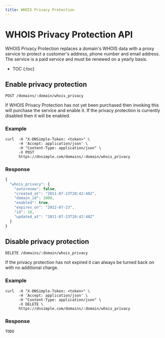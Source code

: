 ```yaml
---
title: WHOIS Privacy Protection
---
```


# WHOIS Privacy Protection API

WHOIS Privacy Protection replaces a domain's WHOIS data with a proxy service to protect a customer's address, phone number and email address. The service is a paid service and must be renewed on a yearly basis.

* TOC
{:toc}


## Enable privacy protection

    POST /domains/:domain/whois_privacy

If WHOIS Privacy Protection has not yet been purchased then invoking this will purchase the service and enable it.
If the privacy protection is currently disabled then it will be enabled.

### Example

    curl  -H "X-DNSimple-Token: <token>" \
          -H 'Accept: application/json' \
          -H "Content-Type: application/json" \
          -X POST
          https://dnsimple.com/domains/:domain/whois_privacy

### Response

~~~ js
{
  "whois_privacy": {
    "autorenew": false,
    "created_at": "2011-07-23T20:42:48Z",
    "domain_id": 1000,
    "enabled": true,
    "expires_on": "2012-07-23",
    "id": 18,
    "updated_at": "2011-07-23T20:42:48Z"
  }
}
~~~


## Disable privacy protection

    DELETE /domains/:domain/whois_privacy

If the privacy protection has not expired it can always be turned back on with no additional charge.

### Example

    curl  -H "X-DNSimple-Token: <token>" \
          -H 'Accept: application/json' \
          -H "Content-Type: application/json" \
          -X DELETE \
          https://dnsimple.com/domains/:domain/whois_privacy

### Response

~~~ js
TODO
~~~

